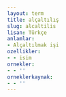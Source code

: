 ```yaml
---
layout: term
title: alçaltılış
slug: alcaltilis
lisan: Türkçe
anlamlar:
- Alçaltılmak işi
ozellikler:
- - isim
ornekler:
- - ''
orneklerkaynak:
- - ''
---
```

